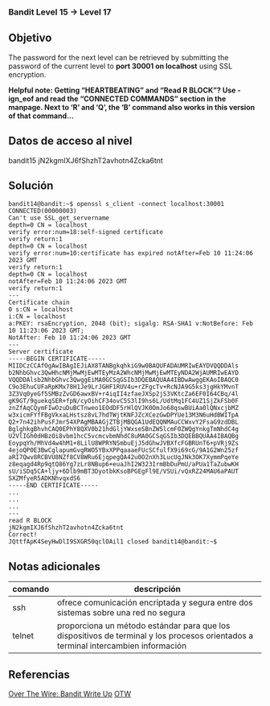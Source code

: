 ### Bandit Level 15 → Level 17

## Objetivo
The password for the next level can be retrieved by submitting the password of the current level to **port 30001 on localhost** using SSL encryption.

**Helpful note: Getting “HEARTBEATING” and “Read R BLOCK”? Use -ign_eof and read the “CONNECTED COMMANDS” section in the manpage. Next to ‘R’ and ‘Q’, the ‘B’ command also works in this version of that command…**

## Datos de acceso al nivel
bandit15
jN2kgmIXJ6fShzhT2avhotn4Zcka6tnt

## Solución
```
bandit14@bandit:~$ openssl s_client -connect localhost:30001 
CONNECTED(00000003)
Can't use SSL_get_servername 
depth=0 CN = localhost 
verify error:num=18:self-signed certificate
verify return:1
depth=0 CN = localhost 
verify error:num=10:certificate has expired notAfter=Feb 10 11:24:06 2023 GMT 
verify return:1 
depth=0 CN = localhost 
notAfter=Feb 10 11:24:06 2023 GMT 
verify return:1
--- 
Certificate chain
0 s:CN = localhost
i:CN = localhost
a:PKEY: rsaEncryption, 2048 (bit); sigalg: RSA-SHA1 v:NotBefore: Feb 10 11:23:06 2023 GMT;
NotAfter: Feb 10 11:24:06 2023 GMT
--- 
Server certificate
-----BEGIN CERTIFICATE----- MIIDCzCCAfOgAwIBAgIEJiAX8TANBgkqhkiG9w0BAQUFADAUMRIwEAYDVQQDDAls b2NhbGhvc3QwHhcNMjMwMjEwMTEyMzA2WhcNMjMwMjEwMTEyNDA2WjAUMRIwEAYD VQQDDAlsb2NhbGhvc3QwggEiMA0GCSqGSIb3DQEBAQUAA4IBDwAwggEKAoIBAQC0 C9o3EhuCUFaRpKMx78H1Je9LrJGHF1RUV4u+rZFgcTv+RcNJA9G5ks3jgHkYMvnT 3Z3Vq0yeGf5SMBzZvGD6awxBV+r4iqII4zfaeJXSp2jS3VKtcZa6EF0I64CBq/4l gK9GT/9guekqSER+fpN/cyOihCF34ovC5S3lI9hs6L/UdtMq1FC4UZ1SjZkFSb0F znZfAqCQymFIwOzuDuBCTnweo1EOdDF5rHlQVJK0OmJo68qswBUiAa0lQNxcjbMZ w3xicmFYfFBgVkxaLHstsz8vL7hdTWjtKNFJZcXCezGwDPYUe13M3N6uHdBWITpA Q2+7n42ihPusFJmr54XPAgMBAAGjZTBjMBQGA1UdEQQNMAuCCWxvY2FsaG9zdDBL BglghkgBhvhCAQ0EPhY8QXV0b21hdGljYWxseSBnZW5lcmF0ZWQgYnkgTmNhdC4g U2VlIGh0dHBzOi8vbm1hcC5vcmcvbmNhdC8uMA0GCSqGSIb3DQEBBQUAA4IBAQBg EoypqYh/MhVd4w4hM1+8LilU8WPRYNSmbuEjJ5dGhwJVBXfcFGBRUnT6+pVRj9Zs 4ejoQP0E3BwCglapumGvgRWO5YBxXPPqaaaeFUcSCfulfX9i69cG/9A1G2Wn25zf aRI7Qwv8RCBVU8NZf8CV8WRu6EjqpegQA42u0O2nXh3LucUgJNk3OK7XymmPqeYe z8eqagd4Rp9qtQ86Yg7zLr8NBup6+euaJhI2W323IrmBbDuPmU/aPUa1TaZubwKH sU/iSDq5CA+ljy+6Dlb9mBT3DyotbkKsoBPGEgFl9E/VSUi/vQxRZ24MAU6aPAUT SXZMfyeR5ADKNhvqxdS6
-----END CERTIFICATE-----
...
...
...
--- 
read R BLOCK
jN2kgmIXJ6fShzhT2avhotn4Zcka6tnt
Correct! 
JQttfApK4SeyHwDlI9SXGR50qclOAil1 closed bandit14@bandit:~$
```

## Notas adicionales

| comando | descripción |
|-----|-----|
| ssh | ofrece comunicación encriptada y segura entre dos sistemas sobre una red no segura |
| telnet |proporciona un método estándar para que los dispositivos de terminal y los procesos orientados a terminal intercambien información |
## Referencias
[Over The Wire: Bandit Write Up](https://jwuk.files.wordpress.com/2016/05/writeup1.pdf)
[OTW](https://axcheron.github.io/writeups/otw/bandit/)
